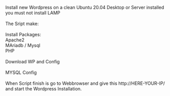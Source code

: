 Install new Wordpress on a clean Ubuntu 20.04 Desktop or Server installed  \
you must not install LAMP \
\
The Sript make: \
 \
Install Packages: \
Apache2 \
MAriadb / Mysql \
PHP \
\
Download WP and Config \
\
MYSQL Config \
\
When Script finish is go to Webbrowser and give this http://HERE-YOUR-IP/ and start the Wordpress Installation. 
